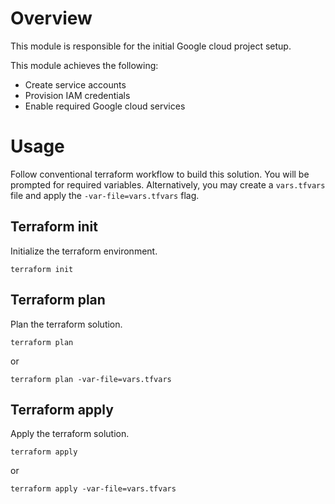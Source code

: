 <!--
Copyright 2022 Google LLC

Licensed under the Apache License, Version 2.0 (the "License");
you may not use this file except in compliance with the License.
You may obtain a copy of the License at

    https://www.apache.org/licenses/LICENSE-2.0

Unless required by applicable law or agreed to in writing, software
distributed under the License is distributed on an "AS IS" BASIS,
WITHOUT WARRANTIES OR CONDITIONS OF ANY KIND, either express or implied.
See the License for the specific language governing permissions and
limitations under the License.
-->

# Overview

This module is responsible for the initial Google cloud project setup.

This module achieves the following:

- Create service accounts
- Provision IAM credentials
- Enable required Google cloud services

# Usage

Follow conventional terraform workflow to build this solution. You will be
prompted for required variables. Alternatively, you may create a `vars.tfvars`
file and apply the `-var-file=vars.tfvars` flag.

## Terraform init

Initialize the terraform environment.

```
terraform init
```

## Terraform plan

Plan the terraform solution.

```
terraform plan
```

or

```
terraform plan -var-file=vars.tfvars
```

## Terraform apply

Apply the terraform solution.

```
terraform apply
```

or

```
terraform apply -var-file=vars.tfvars
```
